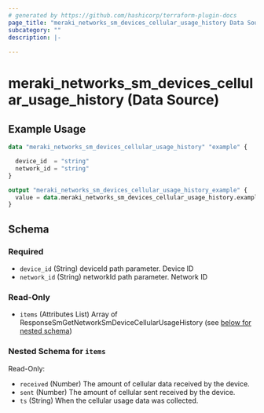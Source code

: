 ```yaml
---
# generated by https://github.com/hashicorp/terraform-plugin-docs
page_title: "meraki_networks_sm_devices_cellular_usage_history Data Source - terraform-provider-meraki"
subcategory: ""
description: |-
  
---
```


# meraki_networks_sm_devices_cellular_usage_history (Data Source)



## Example Usage

```terraform
data "meraki_networks_sm_devices_cellular_usage_history" "example" {

  device_id  = "string"
  network_id = "string"
}

output "meraki_networks_sm_devices_cellular_usage_history_example" {
  value = data.meraki_networks_sm_devices_cellular_usage_history.example.items
}
```

<!-- schema generated by tfplugindocs -->
## Schema

### Required

- `device_id` (String) deviceId path parameter. Device ID
- `network_id` (String) networkId path parameter. Network ID

### Read-Only

- `items` (Attributes List) Array of ResponseSmGetNetworkSmDeviceCellularUsageHistory (see [below for nested schema](#nestedatt--items))

<a id="nestedatt--items"></a>
### Nested Schema for `items`

Read-Only:

- `received` (Number) The amount of cellular data received by the device.
- `sent` (Number) The amount of cellular sent received by the device.
- `ts` (String) When the cellular usage data was collected.
